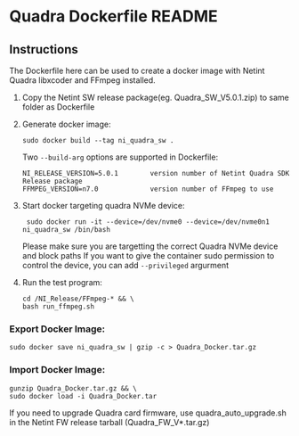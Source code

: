 # Quadra Dockerfile README

## Instructions
The Dockerfile here can be used to create a docker image with Netint Quadra
libxcoder and FFmpeg installed.

1. Copy the Netint SW release package(eg. Quadra_SW_V5.0.1.zip) to same
   folder as Dockerfile
2. Generate docker image:

    ```
    sudo docker build --tag ni_quadra_sw .
    ```

   Two `--build-arg` options are supported in Dockerfile:

       NI_RELEASE_VERSION=5.0.1        version number of Netint Quadra SDK Release package
       FFMPEG_VERSION=n7.0             version number of FFmpeg to use

3. Start docker targeting quadra NVMe device:
   
   ```
    sudo docker run -it --device=/dev/nvme0 --device=/dev/nvme0n1 ni_quadra_sw /bin/bash
   ```

   Please make sure you are targetting the correct Quadra NVMe device and block paths
   If you want to give the container sudo permission to control the device, you can add `--privileged` argurment 
   
4. Run the test program:

    ```
    cd /NI_Release/FFmpeg-* && \
    bash run_ffmpeg.sh
    ```

### Export Docker Image:

```
sudo docker save ni_quadra_sw | gzip -c > Quadra_Docker.tar.gz
```

### Import Docker Image:

```
gunzip Quadra_Docker.tar.gz && \
sudo docker load -i Quadra_Docker.tar
```

If you need to upgrade Quadra card firmware, use quadra_auto_upgrade.sh in the
Netint FW release tarball (Quadra_FW_V*.tar.gz)
